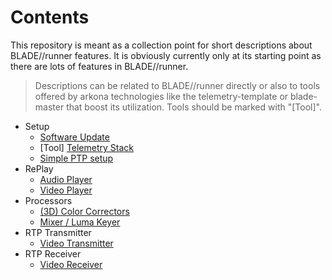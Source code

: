 # Contents

This repository is meant as a collection point for short descriptions about BLADE//runner features. 
It is obviously currently only at its starting point as there are lots of features in BLADE//runner.

> Descriptions can be related to BLADE//runner directly or also to tools offered by arkona technologies like the telemetry-template or blade-master that boost its utilization. Tools should be marked with "[Tool]".

- Setup
  - [Software Update](setup/software-update.md)
  - [Tool] [Telemetry Stack](https://github.com/arkona-technologies/telemetry-template) 
  - [Simple PTP setup](setup/ptp.md)
- RePlay
  - [Audio Player](replay/audio_player.md)
  - [Video Player](replay/video_player.md)
- Processors
  - [(3D) Color Correctors](processors/cc.md)
  - [Mixer / Luma Keyer](processors/mixer.md)
- RTP Transmitter
  - [Video Transmitter](rtp_transmitter/video_transmitter.md)
- RTP Receiver
  - [Video Receiver](rtp_receiver/video.md)